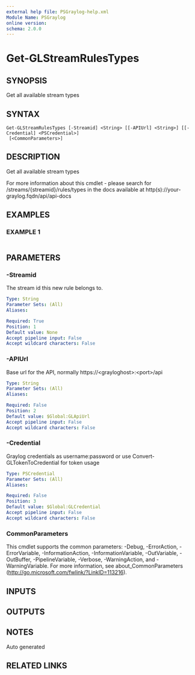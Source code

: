 ```yaml
---
external help file: PSGraylog-help.xml
Module Name: PSGraylog
online version:
schema: 2.0.0
---
```


# Get-GLStreamRulesTypes

## SYNOPSIS
Get all available stream types

## SYNTAX

```
Get-GLStreamRulesTypes [-Streamid] <String> [[-APIUrl] <String>] [[-Credential] <PSCredential>]
 [<CommonParameters>]
```

## DESCRIPTION
Get all available stream types


For more information about this cmdlet - please search for /streams/{streamid}/rules/types in the docs available at http(s)://your-graylog.fqdn/api/api-docs

## EXAMPLES

### EXAMPLE 1
```

```

## PARAMETERS

### -Streamid
The stream id this new rule belongs to.

```yaml
Type: String
Parameter Sets: (All)
Aliases:

Required: True
Position: 1
Default value: None
Accept pipeline input: False
Accept wildcard characters: False
```

### -APIUrl
Base url for the API, normally https://\<grayloghost\>:\<port\>/api

```yaml
Type: String
Parameter Sets: (All)
Aliases:

Required: False
Position: 2
Default value: $Global:GLApiUrl
Accept pipeline input: False
Accept wildcard characters: False
```

### -Credential
Graylog credentials as username:password or use Convert-GLTokenToCredential for token usage

```yaml
Type: PSCredential
Parameter Sets: (All)
Aliases:

Required: False
Position: 3
Default value: $Global:GLCredential
Accept pipeline input: False
Accept wildcard characters: False
```

### CommonParameters
This cmdlet supports the common parameters: -Debug, -ErrorAction, -ErrorVariable, -InformationAction, -InformationVariable, -OutVariable, -OutBuffer, -PipelineVariable, -Verbose, -WarningAction, and -WarningVariable.
For more information, see about_CommonParameters (http://go.microsoft.com/fwlink/?LinkID=113216).

## INPUTS

## OUTPUTS

## NOTES
Auto generated

## RELATED LINKS

